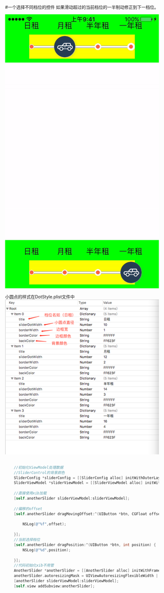 #一个选择不同档位的控件 如果滑动超过的当前档位的一半制动修正到下一档位。

![](https://github.com/fanXing99/SliderControl/blob/master/ezgif.com-video-to-gif.gif)

小圆点的样式在DotStyle.plist文件中
![](https://github.com/fanXing99/SliderControl/blob/master/C936F4FB-A0B9-4FE7-A236-57FA35C86FFF.png)
``` objective-c

    //初始化ViewModel处理数据
    //SliderControl的背景颜色
    SliderConfig *sliderConfig = [[SliderConfig alloc] initWithOuterLayerColor:[UIColor greenColor] sliderColor:[UIColor yellowColor] imgStr:@"car"];
    SliderViewModel *sliderViewModel = [[SliderViewModel alloc] initWithSliderConfig:sliderConfig];
    
    //直接使用xib加载
    [self.anotherSlider sliderViewModel:sliderViewModel];
    
    //偏移的offset
    [self.anotherSlider dragMovingOffset:^(UIButton *btn, CGFloat offset) {
        
        NSLog(@"%f",offset);
        
    }];
    //当前选择档位
    [self.anotherSlider dragPosition:^(UIButton *btn, int position) {
        NSLog(@"%d",position);
        
    }];
    //代码初始化xib不用管
    AnotherSlider *anotherSlider = [[AnotherSlider alloc] initWithFrame:CGRectMake(0, 0, self.view.frame.size.width, 100)];
    anotherSlider.autoresizingMask = UIViewAutoresizingFlexibleWidth | UIViewAutoresizingFlexibleBottomMargin;
    [anotherSlider sliderViewModel:sliderViewModel];
    [self.view addSubview:anotherSlider];
```




